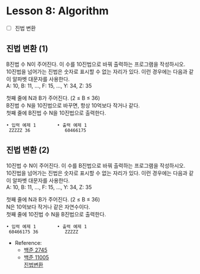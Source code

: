 # Lesson 8: Algorithm

- [ ] 진법 변환

## 진법 변환 (1)
B진법 수 N이 주어진다. 이 수를 10진법으로 바꿔 출력하는 프로그램을 작성하시오.  
10진법을 넘어가는 진법은 숫자로 표시할 수 없는 자리가 있다. 이런 경우에는 다음과 같이 알파벳 대문자를 사용한다.  
A: 10, B: 11, ..., F: 15, ..., Y: 34, Z: 35

첫째 줄에 N과 B가 주어진다. (2 ≤ B ≤ 36)  
B진법 수 N을 10진법으로 바꾸면, 항상 10억보다 작거나 같다.  
첫째 줄에 B진법 수 N을 10진법으로 출력한다.

```
• 입력 예제 1        • 출력 예제 1
 ZZZZZ 36             60466175
```

## 진법 변환 (2)
10진법 수 N이 주어진다. 이 수를 B진법으로 바꿔 출력하는 프로그램을 작성하시오.  
10진법을 넘어가는 진법은 숫자로 표시할 수 없는 자리가 있다. 이런 경우에는 다음과 같이 알파벳 대문자를 사용한다.  
A: 10, B: 11, ..., F: 15, ..., Y: 34, Z: 35

첫째 줄에 N과 B가 주어진다. (2 ≤ B ≤ 36)  
N은 10억보다 작거나 같은 자연수이다.  
첫째 줄에 10진법 수 N을 B진법으로 출력한다.

```
• 입력 예제 1        • 출력 예제 1
 60466175 36          ZZZZZ
```

- Reference:  
  - [백준 2745](https://www.acmicpc.net/problem/2745)  
  - [백준 11005](https://www.acmicpc.net/problem/11005)  
[진법변환](https://pitch-eel-0ef.notion.site/Lesson-8-2080711f396d8023beb9dbd6e760cbf6?source=copy_link)